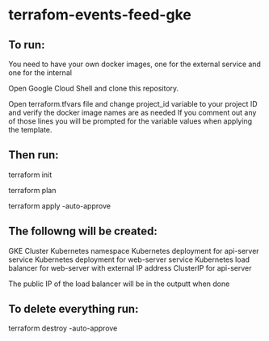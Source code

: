 # terrafom-events-feed-gke

## To run:

You need to have your own docker images, one for the 
external service and one for the internal

Open Google Cloud Shell and clone this repository.

Open terraform.tfvars file and change project_id variable to your project ID
and verify the docker image names are as needed
If you comment out any of those lines you will be prompted for the variable
values when applying the template.

## Then run: 
terraform init

terraform plan

terraform apply -auto-approve

## The followng will be created:
GKE Cluster
Kubernetes namespace
Kubernetes deployment for api-server service
Kubernetes deployment for web-server service
Kubernetes load balancer for web-server with external IP address
ClusterIP for api-server

The public IP of the load balancer will be in the outputt when done

## To delete everything run:
terraform destroy -auto-approve

